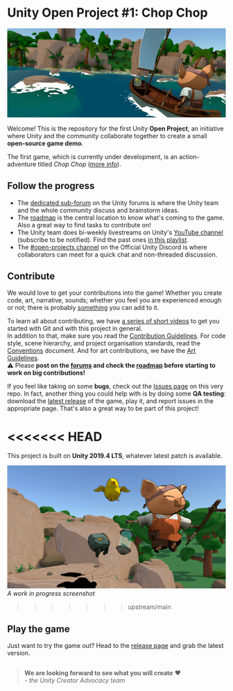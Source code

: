 # Unity Open Project #1: Chop Chop

![Unity Open Projects](/Docs/ReadmeImages/ApproachingTheIsland_Header.jpg)

Welcome! This is the repository for the first Unity **Open Project**, an initiative where Unity and the community collaborate together to create a small **open-source game demo**.

The first game, which is currently under development, is an action-adventure titled _Chop Chop_ ([more info](https://open.codecks.io/unity-open-project-1/decks/32/card/126-what-is-this)).

## Follow the progress
* The [dedicated sub-forum](https://forum.unity.com/forums/open-projects.531/) on the Unity forums is where the Unity team and the whole community discuss and brainstorm ideas.  
* The [roadmap](https://open.codecks.io/unity-open-project-1) is the central location to know what's coming to the game. Also a great way to find tasks to contribute on!  
* The Unity team does bi-weekly livestreams on Unity's [YouTube channel](https://www.youtube.com/c/unity/) (subscribe to be notified). Find the past ones [in this playlist](https://www.youtube.com/playlist?list=PLX2vGYjWbI0S6CnkDm0AwVgA6E6L_vJNf).  
* The [#open-projects channel](https://discord.gg/EZBXA4V) on the Official Unity Discord is where collaborators can meet for a quick chat and non-threaded discussion.

## Contribute
We would love to get your contributions into the game! Whether you create code, art, narrative, sounds; whether you feel you are experienced enough or not; there is probably [something](https://open.codecks.io/unity-open-project-1) you can add to it.

To learn all about contributing, we have [a series of short videos](https://www.youtube.com/watch?v=RbSrx0QoTG4&list=PLZplUm29-Z-xOYY9Tw6t3tSIvlbhVhzUn) to get you started with Git and with this project in general.  
In addition to that, make sure you read the [Contribution Guidelines](https://docs.google.com/document/d/1PwBF4yQl69RxvVHZ2m2iiy5pYjd9QO-VcuXWDjB7QwA/edit#). For code style, scene hierarchy, and project organisation standards, read the [Conventions](https://docs.google.com/document/d/1-eUWZ0lWREFu5iH-ggofwnixDDQqalOoT4Yc0NpWR3k/edit) document. And for art contributions, we have the [Art Guidelines](https://docs.google.com/document/d/18zqe31J8EipTiEBZuwzLyG3jH7-5teAOViLEio4uko8/).  
⚠  Please **post on the [forums](https://forum.unity.com/forums/open-projects.531/) and check the [roadmap](https://open.codecks.io/unity-open-project-1) before starting to work on big contributions!**

If you feel like taking on some **bugs**, check out the [Issues page](https://github.com/UnityTechnologies/open-project-1/issues) on this very repo. In fact, another thing you could help with is by doing some **QA testing**: download the [latest release](https://github.com/UnityTechnologies/open-project-1/releases) of the game, play it, and report issues in the appropriate page. That's also a great way to be part of this project!

<<<<<<< HEAD
=======
This project is built on **Unity 2019.4 LTS**, whatever latest patch is available.

![OP1 WIP Screenshot](/Docs/ReadmeImages/Jumping.png)
_A work in progress screenshot_

>>>>>>> upstream/main
## Play the game
Just want to try the game out? Head to the [release page](https://github.com/UnityTechnologies/open-project-1/releases) and grab the latest version.

##

> **We are looking forward to see what you will create** ❤  
> *- the Unity Creator Advocacy team*

